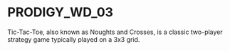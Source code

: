 # PRODIGY_WD_03
Tic-Tac-Toe, also known as Noughts and Crosses, is a classic two-player strategy game typically played on a 3x3 grid.
